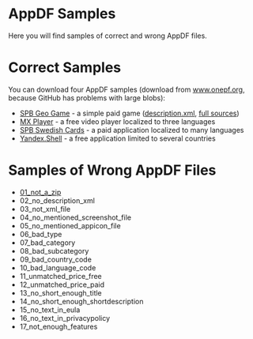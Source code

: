 AppDF Samples
=====

Here you will find samples of correct and wrong AppDF files.

Correct Samples
=====
You can download four AppDF samples (download from www.onepf.org, because GitHub has problems with large blobs):  
* [SPB Geo Game](http://www.onepf.org/appdf/samples/com.softspb.geo_game.appdf) - a simple paid game ([description.xml](https://github.com/onepf/AppDF/blob/master/samples/MX%20Player/appdf/description.xml), [full sources](https://github.com/onepf/AppDF/tree/master/samples/MX%20Player/appdf))
* [MX Player](http://www.onepf.org/appdf/samples/mxplayer.appdf) - a free video player localized to three languages
* [SPB Swedish Cards](http://www.onepf.org/appdf/samples/spbswedishcards.appdf) - a paid application localized to many languages
* [Yandex.Shell](http://www.onepf.org/appdf/samples/yandex.shell.appdf) - a free application limited to several countries

Samples of Wrong AppDF Files
=====
* [01_not_a_zip](https://github.com/onepf/AppDF/tree/master/samples/wrong_appdf_files/01_not_a_zip)
* 02_no_description_xml                       
* 03_not_xml_file                      
* 04_no_mentioned_screenshot_file                        
* 05_no_mentioned_appicon_file
* 06_bad_type             
* 07_bad_category
* 08_bad_subcategory
* 09_bad_country_code
* 10_bad_language_code
* 11_unmatched_price_free
* 12_unmatched_price_paid
* 13_no_short_enough_title
* 14_no_short_enough_shortdescription
* 15_no_text_in_eula
* 16_no_text_in_privacypolicy
* 17_not_enough_features
